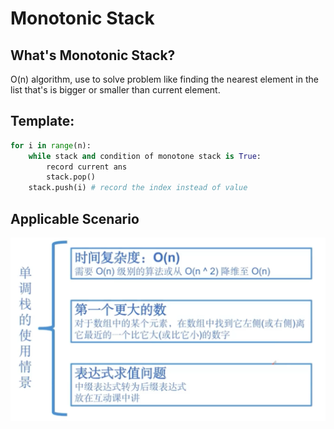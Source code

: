 # Monotonic Stack

## What's Monotonic Stack?

O(n) algorithm, use to solve problem like finding the nearest element in the list that's is bigger or smaller than current element.

## Template:

```python
for i in range(n):
    while stack and condition of monotone stack is True:
        record current ans
        stack.pop()
    stack.push(i) # record the index instead of value
```

## Applicable Scenario

![](<../../../.gitbook/assets/Screen Shot 2021-06-17 at 10.07.27 AM.png>)
